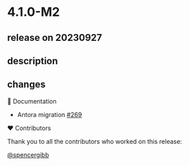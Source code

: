 # 4.1.0-M2

## release on 20230927

## description

## changes

📔 Documentation

* Antora migration <a href="https://github.com/spring-cloud/spring-cloud-bus/pull/269" data-hovercard-type="pull_request" data-hovercard-url="/spring-cloud/spring-cloud-bus/pull/269/hovercard">#269</a>

❤️ Contributors

Thank you to all the contributors who worked on this release:

<a class="user-mention notranslate" data-hovercard-type="user" data-hovercard-url="/users/spencergibb/hovercard" data-octo-click="hovercard-link-click" data-octo-dimensions="link_type:self" href="https://github.com/spencergibb">@spencergibb</a>

